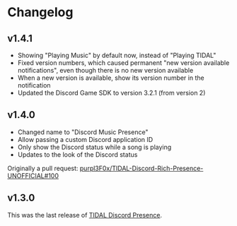 # Changelog

## v1.4.1

- Showing "Playing Music" by default now, instead of "Playing TIDAL"
- Fixed version numbers, which caused permanent "new version available notifications",
even though there is no new version available
- When a new version is available, show its version number in the notification
- Updated the Discord Game SDK to version 3.2.1 (from version 2)

## v1.4.0

- Changed name to "Discord Music Presence"
- Allow passing a custom Discord application ID
- Only show the Discord status while a song is playing
- Updates to the look of the Discord status

Originally a pull request:
[purpl3F0x/TIDAL-Discord-Rich-Presence-UNOFFICIAL#100](https://github.com/purpl3F0x/TIDAL-Discord-Rich-Presence-UNOFFICIAL/pull/100)

## v1.3.0

This was the last release of
[TIDAL Discord Presence](https://github.com/purpl3F0x/TIDAL-Discord-Rich-Presence-UNOFFICIAL).
